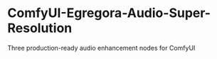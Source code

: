 # ComfyUI-Egregora-Audio-Super-Resolution
Three production-ready audio enhancement nodes for ComfyUI
